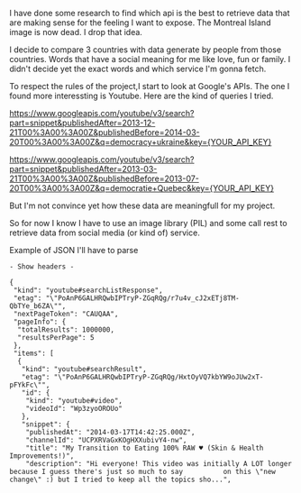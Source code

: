 I have done some research to find which api is the best to retrieve data that are making sense for the feeling I want to expose. The Montreal Island image is now dead. I drop that idea.

I decide to compare 3 countries with data generate by people from those countries. Words that have a social meaning for me like love, fun or family.
I didn't decide yet the exact words and which service I'm gonna fetch.

To respect the rules of the project,I start to look at Google's APIs. The one I found more interessting is  Youtube. Here are the kind of queries I tried.

https://www.googleapis.com/youtube/v3/search?part=snippet&publishedAfter=2013-12-21T00%3A00%3A00Z&publishedBefore=2014-03-20T00%3A00%3A00Z&q=democracy+ukraine&key={YOUR_API_KEY}

https://www.googleapis.com/youtube/v3/search?part=snippet&publishedAfter=2013-03-21T00%3A00%3A00Z&publishedBefore=2013-07-20T00%3A00%3A00Z&q=democratie+Quebec&key={YOUR_API_KEY}

But I'm not convince yet how these data are meaningfull for my project.

So for now I know I have to use an image library (PIL) and some call rest to retrieve data from social media (or kind of)  service.

Example of JSON I'll have to parse

    - Show headers -
      
    {
     "kind": "youtube#searchListResponse",
     "etag": "\"PoAnP6GALHRQwbIPTryP-ZGqRQg/r7u4v_cJ2xETj8TM-QbTYe_b6ZA\"",
     "nextPageToken": "CAUQAA",
     "pageInfo": {
      "totalResults": 1000000,
      "resultsPerPage": 5
     },
     "items": [
      {
       "kind": "youtube#searchResult",
       "etag": "\"PoAnP6GALHRQwbIPTryP-ZGqRQg/HxtOyVQ7kbYW9oJUw2xT-pFYkFc\"",
       "id": {
        "kind": "youtube#video",
        "videoId": "Wp3zyoOROUo"
       },
       "snippet": {
        "publishedAt": "2014-03-17T14:42:25.000Z",
        "channelId": "UCPXRVaGxKOgHXXubivY4-nw",
        "title": "My Transition to Eating 100% RAW ♥ (Skin & Health Improvements!)",
        "description": "Hi everyone! This video was initially A LOT longer because I guess there's just so much to say          on this \"new change\" :) but I tried to keep all the topics sho...",
